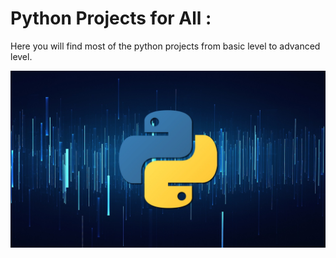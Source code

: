 
# Python Projects for All :
Here you will find most of the python projects from basic level to advanced level.

<img src="Assets/python.png" width='2500'>



